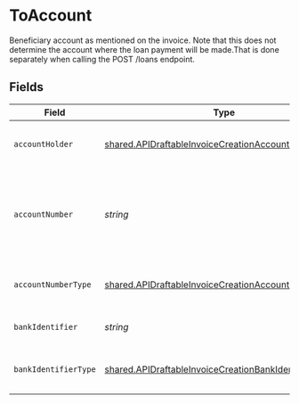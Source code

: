 # ToAccount

Beneficiary account as mentioned on the invoice. Note that this does not determine the account where the loan payment will be made.That is done separately when calling the POST /loans endpoint.


## Fields

| Field                                                                                                                        | Type                                                                                                                         | Required                                                                                                                     | Description                                                                                                                  |
| ---------------------------------------------------------------------------------------------------------------------------- | ---------------------------------------------------------------------------------------------------------------------------- | ---------------------------------------------------------------------------------------------------------------------------- | ---------------------------------------------------------------------------------------------------------------------------- |
| `accountHolder`                                                                                                              | [shared.APIDraftableInvoiceCreationAccountHolder](../../models/shared/apidraftableinvoicecreationaccountholder.md)           | :heavy_minus_sign:                                                                                                           | The business owning the account.                                                                                             |
| `accountNumber`                                                                                                              | *string*                                                                                                                     | :heavy_check_mark:                                                                                                           | The account identifier. Only IBANs are supported at the moment.                                                              |
| `accountNumberType`                                                                                                          | [shared.APIDraftableInvoiceCreationAccountNumberType](../../models/shared/apidraftableinvoicecreationaccountnumbertype.md)   | :heavy_minus_sign:                                                                                                           | The type of account number (e.g. IBAN).                                                                                      |
| `bankIdentifier`                                                                                                             | *string*                                                                                                                     | :heavy_minus_sign:                                                                                                           | The identifier of the bank.                                                                                                  |
| `bankIdentifierType`                                                                                                         | [shared.APIDraftableInvoiceCreationBankIdentifierType](../../models/shared/apidraftableinvoicecreationbankidentifiertype.md) | :heavy_minus_sign:                                                                                                           | The type of bank identifier (e.g. BIC).                                                                                      |